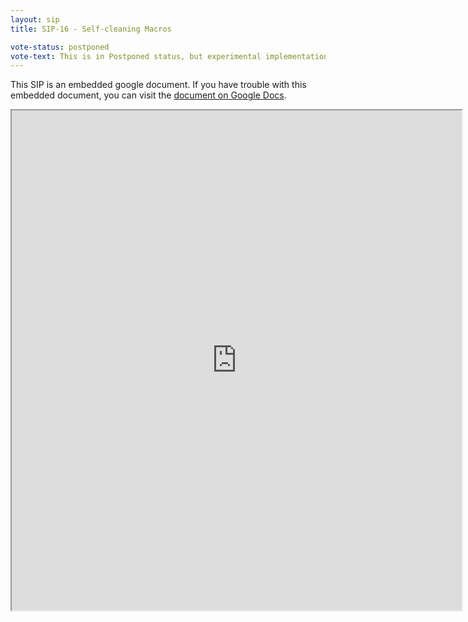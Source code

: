 ```yaml
---
layout: sip
title: SIP-16 - Self-cleaning Macros

vote-status: postponed
vote-text: This is in Postponed status, but experimental implementation is expected for 2.10.  Additionally the use of macro identifiers will be deprecated in 2.10.
---
```



This SIP is an embedded google document. If you have trouble with this embedded document, you can visit the [document on Google Docs](https://docs.google.com/document/d/1O879Iz-567FzVb8kw6N5OBpei9dnbW0ZaT7-XNSa6Cs/edit?hl=en_US).

<iframe
  src="https://docs.google.com/document/d/1O879Iz-567FzVb8kw6N5OBpei9dnbW0ZaT7-XNSa6Cs/edit?hl=en_US"
  style="width:720px;height:800px;"> </iframe>
